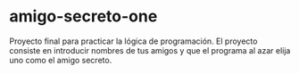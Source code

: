 # amigo-secreto-one
Proyecto final para practicar la lógica de programación. El proyecto consiste en introducir nombres de tus amigos y que el programa al azar elija uno como el amigo secreto.

